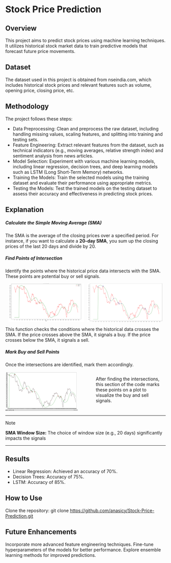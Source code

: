 # **Stock Price Prediction**

## Overview
This project aims to predict stock prices using machine learning techniques. It utilizes historical stock market data to train predictive models that forecast future price movements.

## Dataset
The dataset used in this project is obtained from nseindia.com, which includes historical stock prices and relevant features such as volume, opening price, closing price, etc.

## Methodology
The project follows these steps:
- Data Preprocessing: Clean and preprocess the raw dataset, including handling missing values, scaling features, and splitting into training and testing sets.
- Feature Engineering: Extract relevant features from the dataset, such as technical indicators (e.g., moving averages, relative strength index) and sentiment analysis from news articles.
- Model Selection: Experiment with various machine learning models, including linear regression, decision trees, and deep learning models such as LSTM (Long Short-Term Memory) networks.
- Training the Models: Train the selected models using the training dataset and evaluate their performance using appropriate metrics.
- Testing the Models: Test the trained models on the testing dataset to assess their accuracy and effectiveness in predicting stock prices.

## Explanation
##### Calculate the Simple Moving Average (SMA)

The SMA is the average of the closing prices over a specified period. For instance, if you want to calculate a **20-day SMA**, you sum up the closing prices of the last 20 days and divide by 20.
##### Find Points of Intersection

Identify the points where the historical price data intersects with the SMA. These points are potential buy or sell signals.
<div style= "display: flex; justify-content: space-evenly;">
    <img src="Screenshots/points_of_intersection.png" style= "width:47% ;height:100%">
    <img src="Screenshots/points_of_intersection_with_dots.png" style= "width:47% ;height:100%">
</div>

This function checks the conditions where the historical data crosses the SMA. If the price crosses above the SMA, it signals a buy. If the price crosses below the SMA, it signals a sell.

##### Mark Buy and Sell Points

Once the intersections are identified, mark them accordingly.
<div style= "display: flex; justify-content: space-evenly;">
    <div>
        <img src="Screenshots/buy_or_sell.png" style= "width:80% ;height:100%">
    </div>
    <div>
        <p>After finding the intersections, this section of the code marks these points on a plot to visualize the buy and sell signals.</p>
    </div>
</div>

---

>[!NOTE]
>**SMA Window Size:** The choice of window size (e.g., 20 days) significantly impacts the signals

---

## Results

* Linear Regression: Achieved an accuracy of 70%.
* Decision Trees: Accuracy of 75%.
* LSTM: Accuracy of 85%.

## How to Use
Clone the repository:
git clone https://github.com/anasicy/Stock-Price-Prediction.git

## Future Enhancements
Incorporate more advanced feature engineering techniques.
Fine-tune hyperparameters of the models for better performance.
Explore ensemble learning methods for improved predictions.


